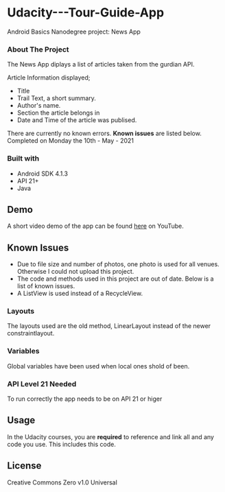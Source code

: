 # Udacity---Tour-Guide-App
Android Basics Nanodegree project: News App
### About The Project ###
The News App diplays a list of articles taken from the gurdian API. 

Article Information displayed;
- Title
- Trail Text, a short summary.
- Author's name.
- Section the article belongs in
- Date and Time of the article was publised. 

There are currently no known errors. __Known issues__ are listed below.
Completed on Monday the 10th - May - 2021
### Built with ###
- Android SDK 4.1.3
- API 21+
- Java

## Demo ##
A short video demo of the app can be found [here](https://youtu.be/) on YouTube.

## Known Issues ##
- Due to file size and number of photos, one photo is used for all venues. Otherwise I could not upload this project.
- The code and methods used in this project are out of date. Below is a list of known issues.
- A ListView is used instead of a RecycleView.

### Layouts ###
The layouts used are the old method, LinearLayout instead of the newer constraintlayout.

### Variables ###
Global variables have been used when local ones shold of been.

### API Level 21 Needed ###
To run correctly the app needs to be on API 21 or higer

## Usage ##
In the Udacity courses, you are **required** to reference and link all and any code you use. This includes this code.

## License ##
Creative Commons Zero v1.0 Universal
